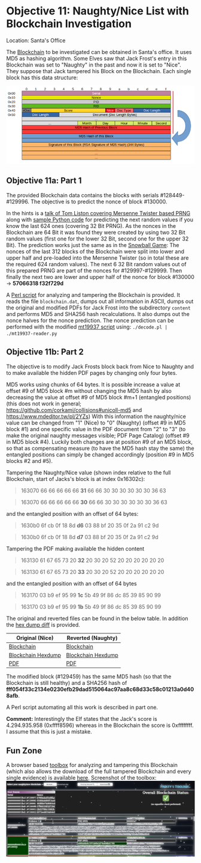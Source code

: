 # Objective 11: Naughty/Nice List with Blockchain Investigation
Location: Santa's Office

The [Blockchain](https://download.holidayhackchallenge.com/2020/blockchain.dat) to be investigated can be obtained in Santa's office.
It uses MD5 as hashing algorithm. Some Elves saw that Jack Frost's entry in this Blockchain was set to "Naughty" in the past and now it is set to "Nice". They suppose that Jack tampered his Block on the Blockchain.
Each single block has this data structure:

![data structure ](https://github.com/joergschwarzwaelder/hhc2020/blob/master/Objective-11/Blockchain%20Definition.png)


## Objective 11a: Part 1

The provided Blockchain data contains the blocks with serials #128449-#129996. The objective is to predict the nonce of block #130000.

In the hints is a [talk of Tom Liston covering Mersenne Twister based PRNG ](https://www.youtube.com/watch?v=Jo5Nlbqd-Vg) along with [sample Python code](https://github.com/tliston/mt19937) for predicting the next random values if you know the last 624 ones (covering 32 Bit PRNG).
As the nonces in the Blockchain are 64 Bit it was found they were created by using two 32 Bit random values (first one for the lower 32 Bit, second one for the upper 32 Bit).
The prediction works just the same as in the [Snowball Game](https://github.com/joergschwarzwaelder/hhc2020/blob/master/Additional/Snowball%20Game.md): The nonces of the last 312 blocks of the Blockchain were split into lower and upper half and pre-loaded into the Mersenne Twister (so in total these are the required 624 random values).
The next 6 32 Bit random values out of this prepared PRNG are part of the nonces for #129997-#129999.
Then finally the next two are lower and upper half of the nonce for block #130000 -> **57066318 f32f729d**

A [Perl script](https://github.com/joergschwarzwaelder/hhc2020/blob/master/Objective-11/decode.pl) for analyzing and tampering the Blockchain is provided.
It reads the file `blockchain.dat`, dumps out all information in ASCII, dumps out the original and modified PDFs for Jack Frost into the subdirectory `content` and performs MD5 and SHA256 hash recalculations.
It also dumps out the nonce halves for the nonce prediction.
The nonce prediction can be performed with the modified [mt19937 script](https://github.com/joergschwarzwaelder/hhc2020/blob/master/Objective-11/mt19937-reader.py) using: `./decode.pl | ./mt19937-reader.py`

## Objective 11b: Part 2

The objective is to modify Jack Frosts block back from Nice to Naughty and to make available the hidden PDF pages by changing only four bytes.

MD5 works using chunks of 64 bytes. It is possible increase a value at offset #9 of MD5 block #m without changing the MD5 hash by also decreasing the value at offset #9 of MD5 block #m+1 (entangled positions) (this does not work in general; https://github.com/corkami/collisions#unicoll-md5 and https://www.mdeditor.tw/pl/2YZs)
With this information the naughty/nice value can be changed from "1" (Nice) to "0" (Naughty) (offset #9 in MD5 block #1) and one specific value in the PDF document from "2" to "3" (to make the original naughty messages visible; PDF Page Catalog) (offset #9 in MD5 block #4).
Luckily both changes are at position #9 of an MD5 block, so that as compensating measure (to have the MD5 hash stay the same) the entangled positions can simply be changed accordingly (position #9 in MD5 blocks #2 and #5).

Tampering the Naughty/Nice value (shown index relative to the full Blockchain, start of Jacks's block is at index 0x16302c):
> 163070 66 66 66 66 66 **31** 66 66 30 30 30 30 30 30 36 63

> 163070 66 66 66 66 66 **30** 66 66 30 30 30 30 30 30 36 63

and the entangled position with an offset of 64 bytes:
> 1630b0 6f cb 0f 18 8d **d6** 03 88 bf 20 35 0f 2a 91 c2 9d

> 1630b0 6f cb 0f 18 8d **d7** 03 88 bf 20 35 0f 2a 91 c2 9d

Tampering the PDF making available the hidden content
> 163130 61 67 65 73 20 **32** 20 30 20 52 20 20 20 20 20 20

> 163130 61 67 65 73 20 **33** 20 30 20 52 20 20 20 20 20 20

and the entangled position with an offset of 64 bytes
> 163170 03 b9 ef 95 99 **1c** 5b 49 9f 86 dc 85 39 85 90 99

> 163170 03 b9 ef 95 99 **1b** 5b 49 9f 86 dc 85 39 85 90 99

The original and reverted files can be found in the below table.
In addition the [hex dump diff](https://github.com/joergschwarzwaelder/hhc2020/blob/master/Objective-11/blockchain-naughty-nice-diff.dump) is provided.

|Original (Nice)|Reverted (Naughty)  |
|--|--|
|[Blockchain](https://github.com/joergschwarzwaelder/hhc2020/blob/master/Objective-11/blockchain.dat)  |[Blockchain](https://github.com/joergschwarzwaelder/hhc2020/blob/master/Objective-11/blockchain-back-to-original.dat)  |
|[Blockchain Hexdump](https://github.com/joergschwarzwaelder/hhc2020/blob/master/Objective-11/blockchain.dump) |[Blockchain Hexdump](https://github.com/joergschwarzwaelder/hhc2020/blob/master/Objective-11/blockchain-back-to-original.dump) |
|[PDF](https://github.com/joergschwarzwaelder/hhc2020/blob/master/Objective-11/000000000001f9b3-1-nice.pdf) |[PDF](https://github.com/joergschwarzwaelder/hhc2020/blob/master/Objective-11/000000000001f9b3-1-naughty.pdf) |

The modified block (#129459) has the same MD5 hash (so that the Blockchain is still healthy) and a SHA256 hash of **fff054f33c2134e0230efb29dad515064ac97aa8c68d33c58c01213a0d408afb**.

A Perl script automating all this work is described in part one.

**Comment:**
Interestingly the Elf states that the Jack's score is 4.294.935.958 (0xffff8596) whereas in the Blockchain the score is 0xffffffff. I assume that this is just a mistake.

## Fun Zone

A browser based [toolbox](https://github.com/joergschwarzwaelder/hhc2020/blob/master/Objective-11/Frostys-Toolbox.html) for analyzing and tampering this Blockchain (which also allows the download of the full tampered Blockchain and every single evidence) is available [here](https://joergschwarzwaelder.github.io/Frostys-Toolbox.html).
Screenshot of the toolbox:
![toolbox](https://github.com/joergschwarzwaelder/hhc2020/blob/master/Objective-11/Frostys-Toolbox.png)
<!--stackedit_data:
eyJoaXN0b3J5IjpbMTczNTg2MTEzMSwtMjA4Mzc3ODAyNiw0Mj
AzMDI0OTMsLTE1NjM4OTEwMTAsMjMyNjM1MDEsLTY5Nzg1NTAz
MywxOTk4MDkyNDUxLC0yMTE2NTE5NDkyLC0yMDY0MDg3Njg0LC
01OTUxMTAwOTgsODk1OTg5Nzc4LDExOTkyMjE4NjYsMzYxMjQ3
NzI2LC0xNzkzMzk3NDgwLDY4MDI1OTIsNDY2Mjk0NzYwLDM0Nz
UzNDczNiw0NzMyOTA1NjAsMTQ2ODk0NzE4MywtOTk5NzY0NTA3
XX0=
-->